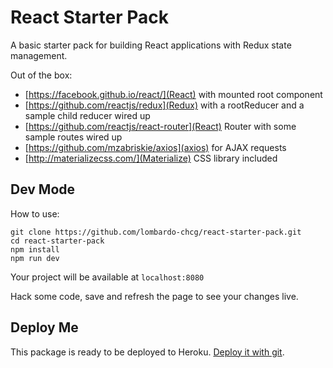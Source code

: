 # React Starter Pack

A basic starter pack for building React applications with Redux state management.

Out of the box:
* [https://facebook.github.io/react/](React) with mounted root component
* [https://github.com/reactjs/redux](Redux) with a rootReducer and a sample child reducer wired up
* [https://github.com/reactjs/react-router](React) Router with some sample routes wired up
* [https://github.com/mzabriskie/axios](axios) for AJAX requests
* [http://materializecss.com/](Materialize) CSS library included

## Dev Mode
How to use:
```
git clone https://github.com/lombardo-chcg/react-starter-pack.git
cd react-starter-pack
npm install
npm run dev
```
Your project will be available at `localhost:8080`

Hack some code, save and refresh the page to see your changes live.

## Deploy Me
This package is ready to be deployed to Heroku.  [Deploy it with git](https://devcenter.heroku.com/articles/git).
